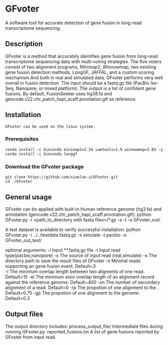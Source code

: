 # GFvoter
 A software tool for accurate detection of gene fusion in long-read transcriptome sequencing.


## Description
GFvoter is a method that accurately identifies gene fusion from long-read transcriptome sequencing data with multi-voting strategies. The five voters consist of two alignment programs, Minimap2, Winnowmap, two existing gene fusion detection methods, LongGF, JAFFAL, and a custom scoring mechanism.And both in real and simulated data, GFvoter performs very well overall in fusion detection.
The input should be a fastq.gz file (PacBio Iso-Seq, Nanopore, or mixed platform). The output is a list of confident gene fusions. By default, FusionSeeker uses hg38.fa and gencode.v22.chr_patch_hapl_scaff.annotation.gtf as reference.


## Installation
    GFvoter can be used on the linux system.
### Prerequisites
    conda install -c bioconda minimap2=2.24 samtools=1.9 winnowmap=2.03 -y
    conda install -c bioconda longgf
### Download the GFvoter package
    git clone https://github.com/xiaolan-z/GFvoter.git 
    cd ./GFvoter
## General usage
GFvoter can be applied with built-in Human reference genome (hg3.fa) and annotation (gencode.v22.chr_patch_hapl_scaff.annotation.gtf):
    python GFvoter.py  -i <path_to_directory with fastq files>/*.gz -s <real or simulate> -t <pacbio or nanopore> -o GFvoter_out/

A test dataset is available to verify successful installation:
    python GFvoter.py  -i ../../testdata.fastq.gz -s simulate -t pacbio -o GFvoter_out_test/

optional arguments:
    -i   Input **.fastq.gz file
    -t   Input read type(pacbio,nanopore)
    -s   The source of input read (real,simulate)
    -o   The directory path to save the result files of GFvoter
    -n   Minimal reads supporting an gene fusion event. Default=3  
    -l   The minimum overlap length between two aligments of one read. Default=15
    -el  The minimum exon overlap length of an alignment record against the reference genome. Default=400
    -sn  The number of secondary alignment of a read. Default=0
    -rp  The propotion of one alignment to the . Default=0.75
    -gp  The propotion of one alignment to the genome. Default=0.3

## Output files
The output directory includes:
    process_output_file/   Intermediate files during running GFvoter.py.
    reported_fusions.txt   A list of gene fusions reported by GFvoter from input read.




